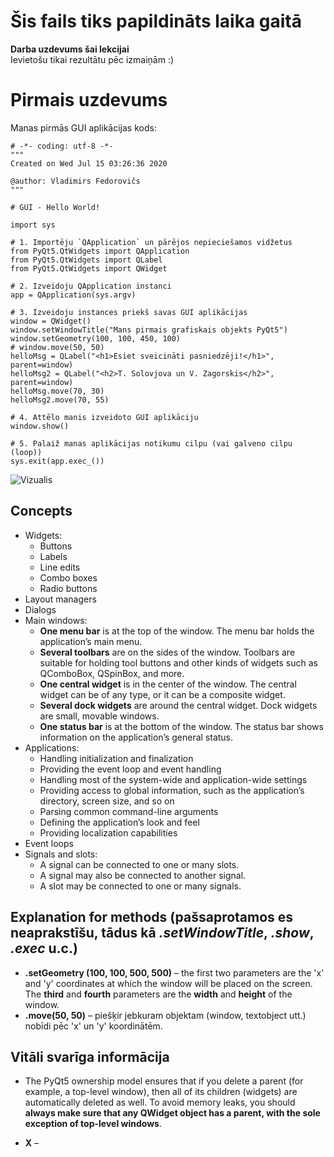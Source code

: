 # Šis fails tiks papildināts laika gaitā

**Darba uzdevums šai lekcijai**  
Ievietošu tikai rezultātu pēc izmaiņām :)

# Pirmais uzdevums
Manas pirmās GUI aplikācijas kods:
~~~
# -*- coding: utf-8 -*-
"""
Created on Wed Jul 15 03:26:36 2020

@author: Vladimirs Fedorovičs
"""

# GUI - Hello World!

import sys

# 1. Importēju `QApplication` un pārējos nepieciešamos vidžetus
from PyQt5.QtWidgets import QApplication
from PyQt5.QtWidgets import QLabel
from PyQt5.QtWidgets import QWidget

# 2. Izveidoju QApplication instanci
app = QApplication(sys.argv)

# 3. Izveidoju instances priekš savas GUI aplikācijas
window = QWidget()
window.setWindowTitle("Mans pirmais grafiskais objekts PyQt5")
window.setGeometry(100, 100, 450, 100)
# window.move(50, 50)
helloMsg = QLabel("<h1>Esiet sveicināti pasniedzēji!</h1>", parent=window)
helloMsg2 = QLabel("<h2>T. Solovjova un V. Zagorskis</h2>", parent=window)
helloMsg.move(70, 30)
helloMsg2.move(70, 55)

# 4. Attēlo manis izveidoto GUI aplikāciju
window.show()

# 5. Palaiž manas aplikācijas notikumu cilpu (vai galveno cilpu (loop))
sys.exit(app.exec_())
~~~
![Vizualis](https://github.com/MACTEP-ETF/RTR108/blob/master/P07_GUI/PNG/GUI%20-%20Hello%20World!.png)  


## Concepts  
- Widgets:  
  - Buttons  
  - Labels  
  - Line edits  
  - Combo boxes  
  - Radio buttons  
- Layout managers  
- Dialogs  
- Main windows:  
  - **One menu bar** is at the top of the window. The menu bar holds the application’s main menu.  
  - **Several toolbars** are on the sides of the window. Toolbars are suitable for holding tool buttons and other kinds of widgets such as QComboBox, QSpinBox, and more.  
  - **One central widget** is in the center of the window. The central widget can be of any type, or it can be a composite widget.  
  - **Several dock widgets** are around the central widget. Dock widgets are small, movable windows.  
  - **One status bar** is at the bottom of the window. The status bar shows information on the application’s general status.  
- Applications:  
  - Handling initialization and finalization  
  - Providing the event loop and event handling  
  - Handling most of the system-wide and application-wide settings  
  - Providing access to global information, such as the application’s directory, screen size, and so on  
  - Parsing common command-line arguments  
  - Defining the application’s look and feel  
  - Providing localization capabilities  
- Event loops  
- Signals and slots:  
  - A signal can be connected to one or many slots.  
  - A signal may also be connected to another signal.  
  - A slot may be connected to one or many signals.  

## Explanation for methods (pašsaprotamos es neaprakstīšu, tādus kā *.setWindowTitle*, *.show*, *.exec* u.c.)  
- **.setGeometry (100, 100, 500, 500)** –  the first two parameters are the 'x' and 'y' coordinates at which the window will be placed on the screen. The **third** and **fourth** parameters are the **width** and **height** of the window.  
- **.move(50, 50)** – piešķir jebkuram objektam (window, textobject utt.) nobīdi pēc 'x' un 'y' koordinātēm.  

## Vitāli svarīga informācija
 - The PyQt5 ownership model ensures that if you delete a parent (for example, a top-level window), then all of its children (widgets) are automatically deleted as well.  To avoid memory leaks, you should **always make sure that any QWidget object has a parent, with the sole exception of top-level windows**.  




- **X** –
